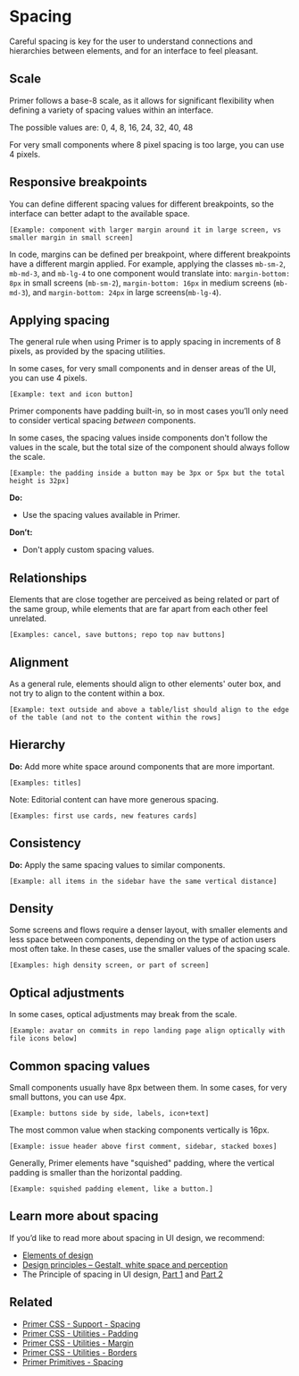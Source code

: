 # Spacing

Careful spacing is key for the user to understand connections and hierarchies between elements, and for an interface to feel pleasant.

## Scale

Primer follows a base-8 scale, as it allows for significant flexibility when defining a variety of spacing values within an interface. 

The possible values are: 0, 4, 8, 16, 24, 32, 40, 48

For very small components where 8 pixel spacing is too large, you can use 4 pixels. 

## Responsive breakpoints

You can define different spacing values for different breakpoints, so the interface can better adapt to the available space.

`[Example: component with larger margin around it in large screen, vs smaller margin in small screen]`

In code, margins can be defined per breakpoint, where different breakpoints have a different margin applied. For example, applying the classes `mb-sm-2`, `mb-md-3`, and `mb-lg-4` to one component would translate into: `margin-bottom: 8px` in small screens (`mb-sm-2`), `margin-bottom: 16px` in medium screens (`mb-md-3`), and `margin-bottom: 24px` in large screens(`mb-lg-4`).

## Applying spacing

The general rule when using Primer is to apply spacing in increments of 8 pixels, as provided by the spacing utilities. 

In some cases, for very small components and in denser areas of the UI, you can use 4 pixels.

`[Example: text and icon button]`

Primer components have padding built-in, so in most cases you’ll only need to consider vertical spacing *between* components.

In some cases, the spacing values inside components don't follow the values in the scale, but the total size of the component should always follow the scale.

`[Example: the padding inside a button may be 3px or 5px but the total height is 32px]`

**Do:**
- Use the spacing values available in Primer.

**Don’t:**
- Don't apply custom spacing values.

## Relationships

Elements that are close together are perceived as being related or part of the same group, while elements that are far apart from each other feel unrelated.

`[Examples: cancel, save buttons; repo top nav buttons]`

## Alignment

As a general rule, elements should align to other elements' outer box, and not try to align to the content within a box.

`[Example: text outside and above a table/list should align to the edge of the table (and not to the content within the rows]`

## Hierarchy

**Do:** Add more white space around components that are more important.

`[Examples: titles]`

Note: Editorial content can have more generous spacing.

`[Examples: first use cards, new features cards]`

## Consistency

**Do:** Apply the same spacing values to similar components.

`[Example: all items in the sidebar have the same vertical distance]`

## Density

Some screens and flows require a denser layout, with smaller elements and less space between components, depending on the type of action users most often take. In these cases, use the smaller values of the spacing scale.

`[Examples: high density screen, or part of screen]`

## Optical adjustments

In some cases, optical adjustments may break from the scale.

`[Example: avatar on commits in repo landing page align optically with file icons below]`

## Common spacing values

Small components usually have 8px between them. In some cases, for very small buttons, you can use 4px.

`[Example: buttons side by side, labels, icon+text]`

The most common value when stacking components vertically is 16px.

`[Example: issue header above first comment, sidebar, stacked boxes]`

Generally, Primer elements have "squished" padding, where the vertical padding is smaller than the horizontal padding.

`[Example: squished padding element, like a button.]`

## Learn more about spacing
If you’d like to read more about spacing in UI design, we recommend:

- [Elements of design](https://www.invisionapp.com/design-defined/elements-of-design/)
- [Design principles – Gestalt, white space and perception](https://manifesto.co.uk/design-principles-gestalt-white-space-perception/)
- The Principle of spacing in UI design, [Part 1](https://medium.com/dwarves-design/the-principle-of-spacing-in-ui-design-part-1-3354d0d65e51) and [Part 2](https://medium.com/dwarves-design/the-principle-of-spacing-part-2-e3cf31b909fa)

## Related

- [Primer CSS - Support - Spacing](https://primer.style/css/support/spacing)
- [Primer CSS - Utilities - Padding](https://primer.style/css/utilities/padding)
- [Primer CSS - Utilities - Margin](https://primer.style/css/utilities/margin)
- [Primer CSS - Utilities - Borders](https://primer.style/css/utilities/borders)
- [Primer Primitives - Spacing](https://github.com/primer/primitives/blob/master/primitives/spacing.ts)
